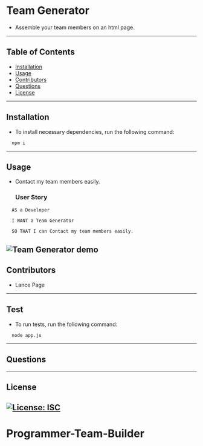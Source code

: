 # Team Generator

- Assemble your team members on an html page.

---

## Table of Contents

- [Installation](#installation)
- [Usage](#usage)
- [Contributors](#contributors)
- [Questions](#questions)
- [License](#license)

---

## Installation

- To install necessary dependencies, run the following command:

```
  npm i
```

---

## Usage

- Contact my team members easily.
  ### User Story

```
  AS a Developer

  I WANT a Team Generator

  SO THAT I can Contact my team members easily.
```

## ![Team Generator demo](./)

## Contributors

- Lance Page

---

## Test

- To run tests, run the following command:

```
  node app.js
```

---

## Questions

---

## License

## [![License: ISC](https://img.shields.io/badge/License-ISC-blue.svg)](https://opensource.org/licenses/ISC)
# Programmer-Team-Builder
